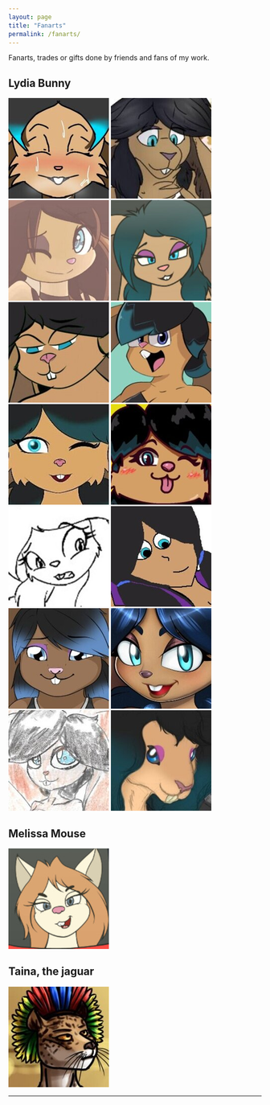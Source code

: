 ```yaml
---
layout: page
title: "Fanarts"
permalink: /fanarts/
---
```


Fanarts, trades or gifts done by friends and fans of my work.

## Lydia Bunny

[![12geovannyart](/assets/img/ic_fanarts/12geovannyart_lydia.jpg)](https://www.deviantart.com/12geovannyart/art/Para-tei-juan-Lydia-the-rabbit-952838632)
[![lozzybunz](/assets/img/ic_fanarts/lozzybunz_lydia.jpg)](#)
[![isr-4](/assets/img/ic_fanarts/isr4_lydia.jpg)](https://www.deviantart.com/isr-4/art/lydia-how-do-i-look-874752295)
[![barn-flakes](/assets/img/ic_fanarts/barn-flakes_lydia3.jpg)](https://www.deviantart.com/barn-flakes/art/red-and-blue-920726515)
[![dakln](/assets/img/ic_fanarts/dakln_lydia.jpg)](https://www.furaffinity.net/view/36814526)
[![teluzer](/assets/img/ic_fanarts/teluzer_lydia.jpg)](https://www.deviantart.com/teluzer/art/lidya-844215829)
[![mariitakamiya](/assets/img/ic_fanarts/mariitakamiya_lydia.jpg)](#)
[![lemon--man](/assets/img/ic_fanarts/lemonman_lydia.jpg)](#)
[![barn-flakes](/assets/img/ic_fanarts/barn-flakes_lydia2.jpg)](https://www.deviantart.com/barn-flakes/art/mutation-829156933)
[![punkfrommarz](/assets/img/ic_fanarts/jesse_lydia.jpg)](https://www.deviantart.com/punkfrommarz/art/lydia-821730670)
[![space-seacow](/assets/img/ic_fanarts/space-seacow_lydia.jpg)](https://www.deviantart.com/space-seacow/art/at-it-s-mozart-i-swear-813620575)
[![amyrose116](/assets/img/ic_fanarts/amyrose116_lydia.jpg)](https://www.deviantart.com/amyrose116/art/a-t-teixeira-juan-807351012)
[![roji-panty-complex](/assets/img/ic_fanarts/roji_lydia.jpg)](https://www.deviantart.com/roji-panty-complex/art/trade-lydia-is-a-bun-795139962)
[![cardinal-danadriel](/assets/img/ic_fanarts/danilocorrea_lydia.jpg)](#)

## Melissa Mouse

[![barn-flakes](/assets/img/ic_fanarts/barn-flakes_melissa.jpg)](https://www.deviantart.com/barn-flakes/art/red-and-blue-920726515)

## Taina, the jaguar
[![rat-of-the-darkages](/assets/img/ic_fanarts/samuel_thayna.jpg)](https://www.furaffinity.net/view/39642398)

- - - - - - - - - - -